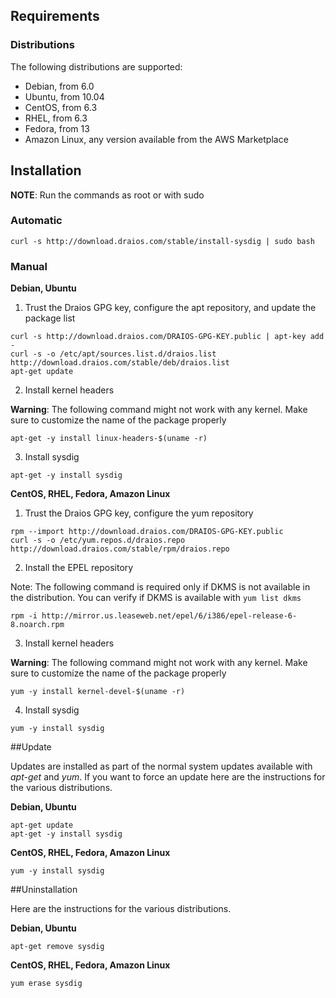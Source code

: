 ## Requirements

### Distributions

The following distributions are supported:

* Debian, from 6.0
* Ubuntu, from 10.04
* CentOS, from 6.3
* RHEL, from 6.3
* Fedora, from 13
* Amazon Linux, any version available from the AWS Marketplace

## Installation

**NOTE**: Run the commands as root or with sudo

### Automatic

```
curl -s http://download.draios.com/stable/install-sysdig | sudo bash
```

### Manual
 
**Debian, Ubuntu**

1) Trust the Draios GPG key, configure the apt repository, and update the package list
```
curl -s http://download.draios.com/DRAIOS-GPG-KEY.public | apt-key add -  
curl -s -o /etc/apt/sources.list.d/draios.list http://download.draios.com/stable/deb/draios.list  
apt-get update
```
2) Install kernel headers

**Warning**: The following command might not work with any kernel. Make sure to customize the name of the package properly
``` 
apt-get -y install linux-headers-$(uname -r)
``` 

3) Install sysdig
``` 
apt-get -y install sysdig
``` 

**CentOS, RHEL, Fedora, Amazon Linux**

1) Trust the Draios GPG key, configure the yum repository
```
rpm --import http://download.draios.com/DRAIOS-GPG-KEY.public  
curl -s -o /etc/yum.repos.d/draios.repo http://download.draios.com/stable/rpm/draios.repo
```

2) Install the EPEL repository

Note: The following command is required only if DKMS is not available in the distribution. You can verify if DKMS is available with `yum list dkms`

```
rpm -i http://mirror.us.leaseweb.net/epel/6/i386/epel-release-6-8.noarch.rpm
```

3) Install kernel headers

**Warning**: The following command might not work with any kernel. Make sure to customize the name of the package properly
```
yum -y install kernel-devel-$(uname -r)
```

4) Install sysdig
``` 
yum -y install sysdig
``` 

##Update

Updates are installed as part of the normal system updates available with _apt-get_ and _yum_. If you want to force an update here are the instructions for the various distributions.

**Debian, Ubuntu**
```
apt-get update  
apt-get -y install sysdig
```

**CentOS, RHEL, Fedora, Amazon Linux**
```
yum -y install sysdig
```

##Uninstallation

Here are the instructions for the various distributions.

**Debian, Ubuntu**
```
apt-get remove sysdig
```

**CentOS, RHEL, Fedora, Amazon Linux**
```
yum erase sysdig
```